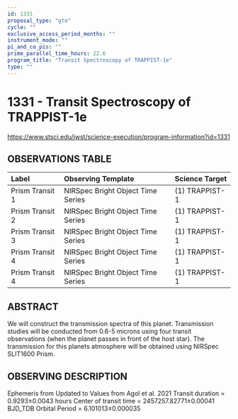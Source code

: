 ```yaml
---
id: 1331
proposal_type: "gto"
cycle: ""
exclusive_access_period_months: ""
instrument_mode: ""
pi_and_co_pis: ""
prime_parallel_time_hours: 22.6
program_title: "Transit Spectroscopy of TRAPPIST-1e"
type: ""
---
```

# 1331 - Transit Spectroscopy of TRAPPIST-1e
https://www.stsci.edu/jwst/science-execution/program-information?id=1331
## OBSERVATIONS TABLE
| Label           | Observing Template             | Science Target   |
| :-------------- | :----------------------------- | :--------------- |
| Prism Transit 1 | NIRSpec Bright Object Time Series | (1) TRAPPIST-1   |
| Prism Transit 2 | NIRSpec Bright Object Time Series | (1) TRAPPIST-1   |
| Prism Transit 3 | NIRSpec Bright Object Time Series | (1) TRAPPIST-1   |
| Prism Transit 4 | NIRSpec Bright Object Time Series | (1) TRAPPIST-1   |
| Prism Transit 4 | NIRSpec Bright Object Time Series | (1) TRAPPIST-1   |

## ABSTRACT

We will construct the transmission spectra of this planet. Transmission studies will be conducted from 0.6-5 microns using four transit observations (when the planet passes in front of the host star). The transmission for this planets atmosphere will be obtained using NIRSpec SLIT1600 Prism.

## OBSERVING DESCRIPTION

Ephemeris from Updated to Values from Agol et al. 2021
Transit duration = 0.9293±0.0043 hours
Center of transit time = 2457257.82771±0.00041 BJD_TDB
Orbital Period = 6.101013±0.000035